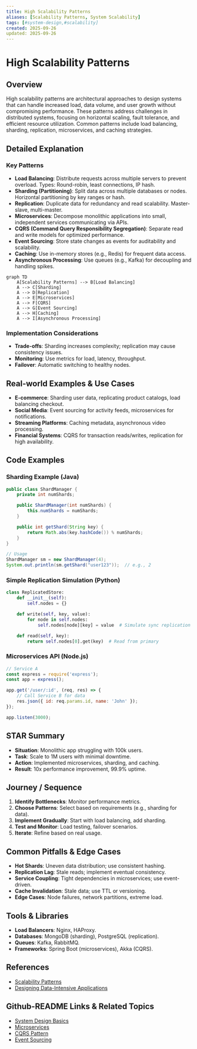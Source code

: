 ```yaml
---
title: High Scalability Patterns
aliases: [Scalability Patterns, System Scalability]
tags: [#system-design,#scalability]
created: 2025-09-26
updated: 2025-09-26
---
```


# High Scalability Patterns

## Overview

High scalability patterns are architectural approaches to design systems that can handle increased load, data volume, and user growth without compromising performance. These patterns address challenges in distributed systems, focusing on horizontal scaling, fault tolerance, and efficient resource utilization. Common patterns include load balancing, sharding, replication, microservices, and caching strategies.

## Detailed Explanation

### Key Patterns

- **Load Balancing**: Distribute requests across multiple servers to prevent overload. Types: Round-robin, least connections, IP hash.
- **Sharding (Partitioning)**: Split data across multiple databases or nodes. Horizontal partitioning by key ranges or hash.
- **Replication**: Duplicate data for redundancy and read scalability. Master-slave, multi-master.
- **Microservices**: Decompose monolithic applications into small, independent services communicating via APIs.
- **CQRS (Command Query Responsibility Segregation)**: Separate read and write models for optimized performance.
- **Event Sourcing**: Store state changes as events for auditability and scalability.
- **Caching**: Use in-memory stores (e.g., Redis) for frequent data access.
- **Asynchronous Processing**: Use queues (e.g., Kafka) for decoupling and handling spikes.

```mermaid
graph TD
    A[Scalability Patterns] --> B[Load Balancing]
    A --> C[Sharding]
    A --> D[Replication]
    A --> E[Microservices]
    A --> F[CQRS]
    A --> G[Event Sourcing]
    A --> H[Caching]
    A --> I[Asynchronous Processing]
```

### Implementation Considerations

- **Trade-offs**: Sharding increases complexity; replication may cause consistency issues.
- **Monitoring**: Use metrics for load, latency, throughput.
- **Failover**: Automatic switching to healthy nodes.

## Real-world Examples & Use Cases

- **E-commerce**: Sharding user data, replicating product catalogs, load balancing checkout.
- **Social Media**: Event sourcing for activity feeds, microservices for notifications.
- **Streaming Platforms**: Caching metadata, asynchronous video processing.
- **Financial Systems**: CQRS for transaction reads/writes, replication for high availability.

## Code Examples

### Sharding Example (Java)

```java
public class ShardManager {
    private int numShards;

    public ShardManager(int numShards) {
        this.numShards = numShards;
    }

    public int getShard(String key) {
        return Math.abs(key.hashCode()) % numShards;
    }
}

// Usage
ShardManager sm = new ShardManager(4);
System.out.println(sm.getShard("user123"));  // e.g., 2
```

### Simple Replication Simulation (Python)

```python
class ReplicatedStore:
    def __init__(self):
        self.nodes = {}

    def write(self, key, value):
        for node in self.nodes:
            self.nodes[node][key] = value  # Simulate sync replication

    def read(self, key):
        return self.nodes[0].get(key)  # Read from primary
```

### Microservices API (Node.js)

```javascript
// Service A
const express = require('express');
const app = express();

app.get('/user/:id', (req, res) => {
    // Call Service B for data
    res.json({ id: req.params.id, name: 'John' });
});

app.listen(3000);
```

## STAR Summary

- **Situation**: Monolithic app struggling with 100k users.
- **Task**: Scale to 1M users with minimal downtime.
- **Action**: Implemented microservices, sharding, and caching.
- **Result**: 10x performance improvement, 99.9% uptime.

## Journey / Sequence

1. **Identify Bottlenecks**: Monitor performance metrics.
2. **Choose Patterns**: Select based on requirements (e.g., sharding for data).
3. **Implement Gradually**: Start with load balancing, add sharding.
4. **Test and Monitor**: Load testing, failover scenarios.
5. **Iterate**: Refine based on real usage.

## Common Pitfalls & Edge Cases

- **Hot Shards**: Uneven data distribution; use consistent hashing.
- **Replication Lag**: Stale reads; implement eventual consistency.
- **Service Coupling**: Tight dependencies in microservices; use event-driven.
- **Cache Invalidation**: Stale data; use TTL or versioning.
- **Edge Cases**: Node failures, network partitions, extreme load.

## Tools & Libraries

- **Load Balancers**: Nginx, HAProxy.
- **Databases**: MongoDB (sharding), PostgreSQL (replication).
- **Queues**: Kafka, RabbitMQ.
- **Frameworks**: Spring Boot (microservices), Akka (CQRS).

## References

- [Scalability Patterns](https://microservices.io/patterns/)
- [Designing Data-Intensive Applications](https://dataintensive.net/)

## Github-README Links & Related Topics

- [System Design Basics](../system-design-basics/)
- [Microservices](../microservices/)
- [CQRS Pattern](../cqrs-pattern/)
- [Event Sourcing](../event-sourcing/)